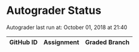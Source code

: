 # Autograder Status
Autograder last run at: October 01, 2018 at 21:40

| GitHub ID | Assignment | Graded Branch |
|-----------|------------|---------------|

